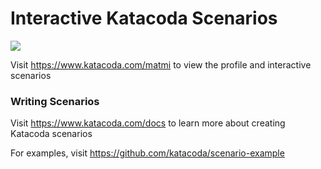 # Interactive Katacoda Scenarios

[![](http://shields.katacoda.com/katacoda/matmi/count.svg)](https://www.katacoda.com/matmi "Get your profile on Katacoda.com")

Visit https://www.katacoda.com/matmi to view the profile and interactive scenarios

### Writing Scenarios
Visit https://www.katacoda.com/docs to learn more about creating Katacoda scenarios

For examples, visit https://github.com/katacoda/scenario-example
